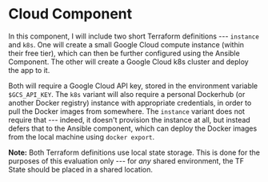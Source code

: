 # Cloud Component

In this component, I will include two short Terraform definitions --- `instance` and
`k8s`. One will create a small Google Cloud compute instance (within their free tier),
which can then be further configured using the Ansible Component. The other will create
a Google Cloud k8s cluster and deploy the app to it.

Both will require a Google Cloud API key, stored in the environment variable
`$GCS_API_KEY`. The `k8s` variant will also require a personal Dockerhub (or another
Docker registry) instance with appropriate credentials, in order to pull the Docker
images from somewhere. The `instance` variant does not require that --- indeed, it
doesn't provision the instance at all, but instead defers that to the Ansible component,
which can deploy the Docker images from the local machine using `docker export`.

**Note:** Both Terraform definitions use local state storage. This is done for the
purposes of this evaluation only --- for _any_ shared environment, the TF State should
be placed in a shared location.
